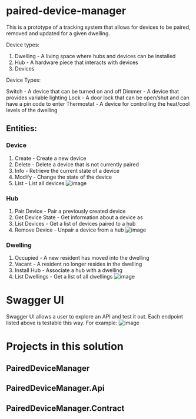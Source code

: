 # paired-device-manager

This is a prototype of a tracking system that allows for
devices to be paired, removed and updated for a given dwelling. 

Device types:
1. Dwelling - A living space where hubs and devices can be installed
2. Hub - A hardware piece that interacts with devices
3. Devices

Device Types:

Switch -  A device that can be turned on and off
Dimmer - A device that provides variable lighting
Lock - A door lock that can be open/shut and can have a pin code to enter
Thermostat - A device for controlling the heat/cool levels of the dwelling

## Entities:

### Device
1. Create - Create a new device
2. Delete - Delete a device that is not currently paired
3. Info - Retrieve the current state of a device
4. Modify - Change the state of the device
5. List - List all devices
![image](https://user-images.githubusercontent.com/1232540/132280339-ba88c87f-3435-4a30-8c1f-413b1f1ee662.png)

### Hub
1. Pair Device - Pair a previously created device
2. Get Device State - Get information about a device as
3. List Devices - Get a list of devices paired to a hub
4. Remove Device - Unpair a device from a hub
![image](https://user-images.githubusercontent.com/1232540/132280443-0b40449b-aaff-4846-b8fb-65bfc61469f5.png)

### Dwelling
1. Occupied - A new resident has moved into the dwelling
2. Vacant - A resident no longer resides in the dwelling
3. Install Hub - Associate a hub with a dwelling
4. List Dwellings - Get a list of all dwellings
![image](https://user-images.githubusercontent.com/1232540/132280376-740ee21a-d123-4369-b267-a8635ed87145.png)

# Swagger UI
Swagger UI allows a user to explore an API and test it out. Each endpoint listed above is testable this way.
For example:
![image](https://user-images.githubusercontent.com/1232540/132280681-4c84ae34-b36d-48d5-8dde-2ce5778abf66.png)

# Projects in this solution
## PairedDeviceManager
## PairedDeviceManager.Api
## PairedDeviceManager.Contract
